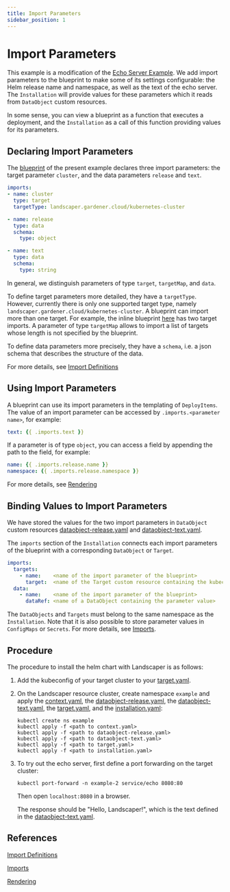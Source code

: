 ```yaml
---
title: Import Parameters
sidebar_position: 1
---
```


# Import Parameters

This example is a modification of the [Echo Server Example](../../blueprints/echo-server). 
We add import parameters to the blueprint to make some of its settings configurable: the Helm release name and namespace, 
as well as the text of the echo server. The `Installation` will provide values for these parameters which it reads
from `DataObject` custom resources. 

In some sense, you can view a blueprint as a function that executes a deployment,
and the `Installation` as a call of this function providing values for its parameters.


## Declaring Import Parameters

The [blueprint](./blueprint/blueprint.yaml) of the present example declares three import parameters:
the target parameter `cluster`, and the data parameters `release` and `text`. 

```yaml
imports:
- name: cluster
  type: target
  targetType: landscaper.gardener.cloud/kubernetes-cluster

- name: release
  type: data
  schema:
    type: object

- name: text
  type: data
  schema:
    type: string
```

In general, we distinguish parameters of type `target`, `targetMap`, and `data`.

To define target parameters more detailed, they have a `targetType`. However, currently there is only
one supported target type, namely `landscaper.gardener.cloud/kubernetes-cluster`. A blueprint can import more than one
target. For example, the inline blueprint
[here](../../basics/multiple-deployitems/installation/installation.yaml)
has two target imports. A parameter of type `targetMap` allows to import a list of targets whose length is not 
specified by the blueprint.

To define data parameters more precisely, they have a `schema`, i.e. a json schema that describes the structure 
of the data.

For more details, see [Import Definitions](../../../usage/Blueprints.md#import-definitions)


## Using Import Parameters

A blueprint can use its import parameters in the templating of `DeployItems`. 
The value of an import parameter can be accessed by `.imports.<parameter name>`, for example:

```yaml
text: {{ .imports.text }}
```

If a parameter is of type `object`, you can access a field by appending the path to the field, for example:

```yaml
name: {{ .imports.release.name }}
namespace: {{ .imports.release.namespace }}
```

For more details, see [Rendering](../../../usage/Blueprints.md#rendering)

## Binding Values to Import Parameters

We have stored the values for the two import parameters in `DataObject` custom resources
[dataobject-release.yaml](./installation/dataobject-release.yaml) and 
[dataobject-text.yaml](./installation/dataobject-text.yaml).

The `imports` section of the `Installation` connects each import parameters of the blueprint 
with a corresponding `DataObject` or `Target`.  

```yaml
imports:
  targets:
    - name:    <name of the import parameter of the blueprint>
      target:  <name of the Target custom resource containing the kubeconfig of the target cluster>
  data:
    - name:    <name of the import parameter of the blueprint>
      dataRef: <name of a DataObject containing the parameter value>
```

The `DataObjects` and `Targets` must belong to the same namespace as the `Installation`. Note that it is also possible to store 
parameter values in `ConfigMaps` or `Secrets`. For more details, see [Imports](../../../usage/Installations.md#imports).


## Procedure

The procedure to install the helm chart with Landscaper is as follows:

1. Add the kubeconfig of your target cluster to your [target.yaml](installation/target.yaml).

2. On the Landscaper resource cluster, create namespace `example` and apply
   the [context.yaml](./installation/context.yaml),
   the [dataobject-release.yaml](./installation/dataobject-release.yaml),
   the [dataobject-text.yaml](./installation/dataobject-text.yaml),
   the [target.yaml](installation/target.yaml), and the [installation.yaml](installation/installation.yaml):

   ```shell
   kubectl create ns example
   kubectl apply -f <path to context.yaml>
   kubectl apply -f <path to dataobject-release.yaml>
   kubectl apply -f <path to dataobject-text.yaml>
   kubectl apply -f <path to target.yaml>
   kubectl apply -f <path to installation.yaml>
   ```

3. To try out the echo server, first define a port forwarding on the target cluster:

   ```shell
   kubectl port-forward -n example-2 service/echo 8080:80
   ```

   Then open `localhost:8080` in a browser.

   The response should be "Hello, Landscaper!", which is the text defined
   in the [dataobject-text.yaml](./installation/dataobject-text.yaml).


## References

[Import Definitions](../../../usage/Blueprints.md#import-definitions)

[Imports](../../../usage/Installations.md#imports)

[Rendering](../../../usage/Blueprints.md#rendering)

